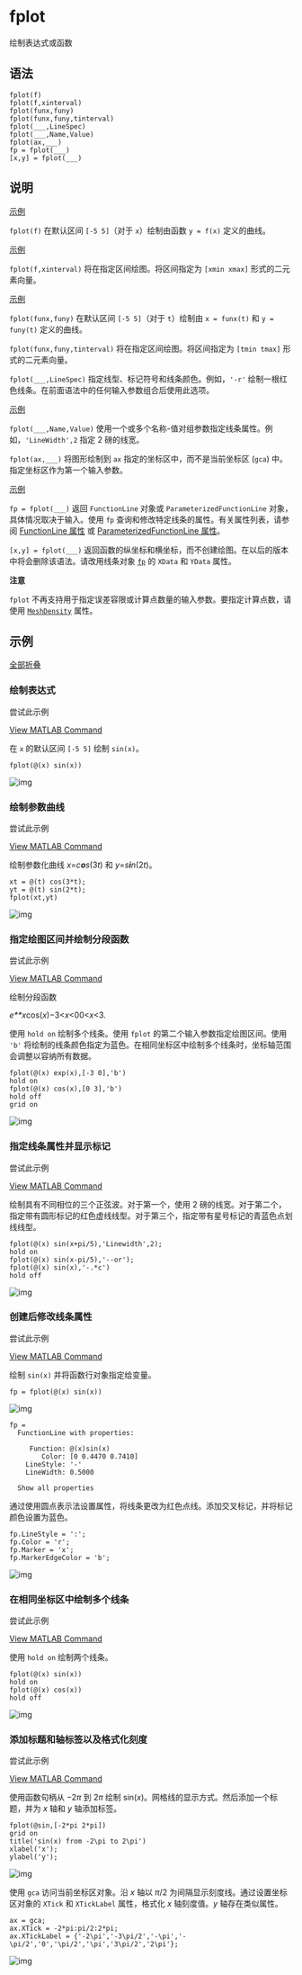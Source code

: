 # fplot

绘制表达式或函数

## 语法

```
fplot(f)
fplot(f,xinterval)
fplot(funx,funy)
fplot(funx,funy,tinterval)
fplot(___,LineSpec)
fplot(___,Name,Value)
fplot(ax,___)
fp = fplot(___)
[x,y] = fplot(___)
```



## 说明

[示例](https://ww2.mathworks.cn/help/matlab/ref/fplot.html#bu6xntl-10)

`fplot(f)` 在默认区间 `[-5 5]`（对于 `x`）绘制由函数 `y = f(x)` 定义的曲线。

[示例](https://ww2.mathworks.cn/help/matlab/ref/fplot.html#bu6xntl-13)

`fplot(f,xinterval)` 将在指定区间绘图。将区间指定为 `[xmin xmax]` 形式的二元素向量。



[示例](https://ww2.mathworks.cn/help/matlab/ref/fplot.html#bu6xntl-12)

`fplot(funx,funy)` 在默认区间 `[-5 5]`（对于 `t`）绘制由 `x = funx(t)` 和 `y = funy(t)` 定义的曲线。

`fplot(funx,funy,tinterval)` 将在指定区间绘图。将区间指定为 `[tmin tmax]` 形式的二元素向量。



`fplot(___,LineSpec)` 指定线型、标记符号和线条颜色。例如，`'-r'` 绘制一根红色线条。在前面语法中的任何输入参数组合后使用此选项。

[示例](https://ww2.mathworks.cn/help/matlab/ref/fplot.html#bu6xvwr-1)

`fplot(___,Name,Value)` 使用一个或多个名称-值对组参数指定线条属性。例如，`'LineWidth',2` 指定 2 磅的线宽。

`fplot(ax,___)` 将图形绘制到 `ax` 指定的坐标区中，而不是当前坐标区 (`gca`) 中。指定坐标区作为第一个输入参数。

[示例](https://ww2.mathworks.cn/help/matlab/ref/fplot.html#bu6xntl-15)

`fp = fplot(___)` 返回 `FunctionLine` 对象或 `ParameterizedFunctionLine` 对象，具体情况取决于输入。使用 `fp` 查询和修改特定线条的属性。有关属性列表，请参阅 [FunctionLine 属性](https://ww2.mathworks.cn/help/matlab/ref/matlab.graphics.function.functionline-properties.html) 或 [ParameterizedFunctionLine 属性](https://ww2.mathworks.cn/help/matlab/ref/matlab.graphics.function.parameterizedfunctionline-properties.html)。

`[x,y] = fplot(___)` 返回函数的纵坐标和横坐标，而不创建绘图。在以后的版本中将会删除该语法。请改用线条对象 [`fp`](https://ww2.mathworks.cn/help/matlab/ref/fplot.html#bu6xntj-1-fp) 的 `XData` 和 `YData` 属性。



**注意**

`fplot` 不再支持用于指定误差容限或计算点数量的输入参数。要指定计算点数，请使用 [`MeshDensity`](https://ww2.mathworks.cn/help/matlab/ref/matlab.graphics.function.functionline-properties.html#bvfwdco_sep_shared-MeshDensity) 属性。



## 示例

[全部折叠](javascript:void(0);)

### 绘制表达式 



尝试此示例

[View MATLAB Command](matlab:openExample('graphics/PlotExpressionExample'))

在 `x` 的默认区间 `[-5 5]` 绘制 `sin(x)`。

```
fplot(@(x) sin(x))
```

![img](https://ww2.mathworks.cn/help/matlab/ref/plotexpressionexample_01_zh_CN.png)

### 绘制参数曲线 



尝试此示例

[View MATLAB Command](matlab:openExample('graphics/PlotParametricCurveExample'))

绘制参数化曲线 *x*=*c**o**s*(3*t*) 和 *y*=*s**i**n*(2*t*)。

```
xt = @(t) cos(3*t);
yt = @(t) sin(2*t);
fplot(xt,yt)
```

![img](https://ww2.mathworks.cn/help/matlab/ref/plotparametriccurveexample_01_zh_CN.png)

### 指定绘图区间并绘制分段函数 



尝试此示例

[View MATLAB Command](matlab:openExample('graphics/SpecifyPlottingIntervalAndPlotPiecewiseFunctionsExample'))

绘制分段函数



*e**x*cos(*x*)−3<*x*<00<*x*<3.



使用 `hold on` 绘制多个线条。使用 `fplot` 的第二个输入参数指定绘图区间。使用 `'b'` 将绘制的线条颜色指定为蓝色。在相同坐标区中绘制多个线条时，坐标轴范围会调整以容纳所有数据。

```
fplot(@(x) exp(x),[-3 0],'b')
hold on
fplot(@(x) cos(x),[0 3],'b')
hold off
grid on
```

![img](https://ww2.mathworks.cn/help/matlab/ref/specifyplottingintervalandplotpiecewisefunctionsexample_01_zh_CN.png)

### 指定线条属性并显示标记 



尝试此示例

[View MATLAB Command](matlab:openExample('graphics/SpecifyLinePropertiesAndDisplayMarkersExample'))

绘制具有不同相位的三个正弦波。对于第一个，使用 2 磅的线宽。对于第二个，指定带有圆形标记的红色虚线线型。对于第三个，指定带有星号标记的青蓝色点划线线型。

```
fplot(@(x) sin(x+pi/5),'Linewidth',2);
hold on
fplot(@(x) sin(x-pi/5),'--or');
fplot(@(x) sin(x),'-.*c')
hold off
```

![img](https://ww2.mathworks.cn/help/matlab/ref/specifylinepropertiesanddisplaymarkersexample_01_zh_CN.png)

### 创建后修改线条属性 



尝试此示例

[View MATLAB Command](matlab:openExample('graphics/ModifyPlotAfterCreationExample'))

绘制 `sin(x)` 并将函数行对象指定给变量。

```
fp = fplot(@(x) sin(x))
```

![img](https://ww2.mathworks.cn/help/matlab/ref/modifyplotaftercreationexample_01_zh_CN.png)

```
fp = 
  FunctionLine with properties:

     Function: @(x)sin(x)
        Color: [0 0.4470 0.7410]
    LineStyle: '-'
    LineWidth: 0.5000

  Show all properties
```

通过使用圆点表示法设置属性，将线条更改为红色点线。添加交叉标记，并将标记颜色设置为蓝色。

```
fp.LineStyle = ':';
fp.Color = 'r';
fp.Marker = 'x';
fp.MarkerEdgeColor = 'b';
```

![img](https://ww2.mathworks.cn/help/matlab/ref/modifyplotaftercreationexample_02_zh_CN.png)

### 在相同坐标区中绘制多个线条 



尝试此示例

[View MATLAB Command](matlab:openExample('graphics/PlotMultipleLinesInSameAxesExample'))

使用 `hold on` 绘制两个线条。

```
fplot(@(x) sin(x))
hold on 
fplot(@(x) cos(x))
hold off
```

![img](https://ww2.mathworks.cn/help/matlab/ref/plotmultiplelinesinsameaxesexample_01_zh_CN.png)

### 添加标题和轴标签以及格式化刻度 



尝试此示例

[View MATLAB Command](matlab:openExample('graphics/AddTitleAndAxisLabelsAndFormatTicksExample'))

使用函数句柄从 −2*π* 到 2*π* 绘制 sin(*x*)。网格线的显示方式。然后添加一个标题，并为 *x* 轴和 *y* 轴添加标签。

```
fplot(@sin,[-2*pi 2*pi])
grid on
title('sin(x) from -2\pi to 2\pi')
xlabel('x');
ylabel('y');
```

![img](https://ww2.mathworks.cn/help/matlab/ref/addtitleandaxislabelsandformatticksexample_01_zh_CN.png)

使用 `gca` 访问当前坐标区对象。沿 *x* 轴以 *π*/2 为间隔显示刻度线。通过设置坐标区对象的 `XTick` 和 `XTickLabel` 属性，格式化 *x* 轴刻度值。*y* 轴存在类似属性。

```
ax = gca;
ax.XTick = -2*pi:pi/2:2*pi;
ax.XTickLabel = {'-2\pi','-3\pi/2','-\pi','-\pi/2','0','\pi/2','\pi','3\pi/2','2\pi'};
```

![img](https://ww2.mathworks.cn/help/matlab/ref/addtitleandaxislabelsandformatticksexample_02_zh_CN.png)